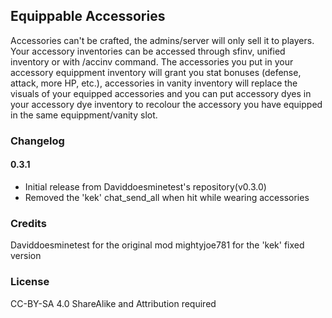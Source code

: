 ## Equippable Accessories

Accessories can't be crafted, the admins/server will only sell it to players. Your accessory inventories can be accessed through sfinv, unified inventory or with /accinv command. The accessories you put in your accessory equippment inventory will grant you stat bonuses (defense, attack, more HP, etc.), accessories in vanity inventory will replace the visuals of your equipped accessories and you can put accessory dyes in your accessory dye inventory to recolour the accessory you have equipped in the same equippment/vanity slot.


### Changelog

#### 0.3.1

* Initial release from Daviddoesminetest's repository(v0.3.0)
* Removed the 'kek' chat_send_all when hit while wearing accessories


### Credits

Daviddoesminetest for the original mod
mightyjoe781 for the 'kek' fixed version

### License

CC-BY-SA 4.0
ShareAlike and Attribution required
